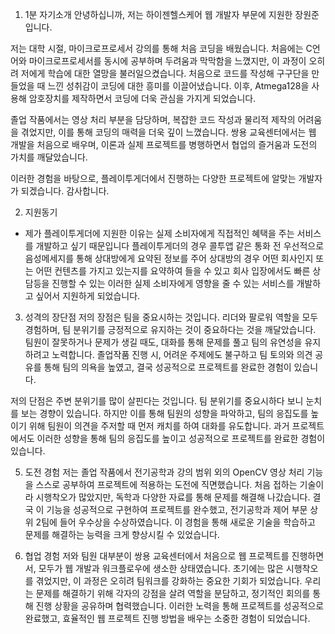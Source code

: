 1. 1분 자기소개 
안녕하십니까, 저는 하이젠헬스케어 웹 개발자 부문에 지원한 장원준입니다.

저는 대학 시절, 마이크로프로세서 강의를 통해 처음 코딩을 배웠습니다. 처음에는 C언어와 마이크로프로세서를 동시에 공부하며 두려움과 막막함을 느꼈지만, 이 과정이 오히려 저에게 학습에 대한 열망을 불러일으켰습니다. 처음으로 코드를 작성해 구구단을 만들었을 때 느낀 성취감이 코딩에 대한 흥미를 이끌어냈습니다. 이후, Atmega128을 사용해 암호장치를 제작하면서 코딩에 더욱 관심을 가지게 되었습니다.

졸업 작품에서는 영상 처리 부분을 담당하며, 복잡한 코드 작성과 물리적 제작의 어려움을 겪었지만, 이를 통해 코딩의 매력을 더욱 깊이 느꼈습니다. 쌍용 교육센터에서는 웹 개발을 처음으로 배우며, 이론과 실제 프로젝트를 병행하면서 협업의 즐거움과 도전의 가치를 깨달았습니다.

이러한 경험을 바탕으로, 플레이투게더에서 진행하는 다양한 프로젝트에 알맞는 개발자가 되겠습니다. 감사합니다.

2. 지원동기
- 제가 플레이투게더에 지원한 이유는 실제 소비자에게 직접적인 혜택을 주는 서비스를 개발하고 싶기 때문입니다 플레이투게더의 경우 콜투앱 같은 통화 전 우선적으로 음성메세지를 통해 상대방에게 요약된 정보를 주어 상대방의 경우 어떤 회사인지 또는 어떤 컨텐츠를 가지고 있는지를 요약하여 들을 수 있고 회사 입장에서도 빠른 상담등을 진행할 수 있는 이러한 실제 소비자에게 영향을 줄 수 있는 서비스를 개발하고 싶어서 지원하게 되었습니다. 

3. 성격의 장단점
저의 장점은 팀을 중요시하는 것입니다. 리더와 팔로워 역할을 모두 경험하며, 팀 분위기를 긍정적으로 유지하는 것이 중요하다는 것을 깨달았습니다. 팀원이 잘못하거나 문제가 생길 때도, 대화를 통해 문제를 풀고 팀의 유연성을 유지하려고 노력합니다. 졸업작품 진행 시, 어려운 주제에도 불구하고 팀 토의와 의견 공유를 통해 팀의 의욕을 높였고, 결국 성공적으로 프로젝트를 완료한 경험이 있습니다.

저의 단점은 주변 분위기를 많이 살핀다는 것입니다. 팀 분위기를 중요시하다 보니 눈치를 보는 경향이 있습니다. 하지만 이를 통해 팀원의 성향을 파악하고, 팀의 응집도를 높이기 위해 팀원이 의견을 주저할 때 먼저 캐치를 하여 대화를 유도합니다. 과거 프로젝트에서도 이러한 성향을 통해 팀의 응집도를 높이고 성공적으로 프로젝트를 완료한 경험이 있습니다.


5. 도전 경험
저는 졸업 작품에서 전기공학과 강의 범위 외의 OpenCV 영상 처리 기능을 스스로 공부하여 프로젝트에 적용하는 도전에 직면했습니다. 처음 접하는 기술이라 시행착오가 많았지만, 독학과 다양한 자료를 통해 문제를 해결해 나갔습니다. 결국 이 기능을 성공적으로 구현하여 프로젝트를 완수했고, 전기공학과 제어 부문 상위 2팀에 들어 우수상을 수상하였습니다. 이 경험을 통해 새로운 기술을 학습하고 문제를 해결하는 능력을 크게 향상시킬 수 있었습니다.

6. 협업 경험 
저와 팀원 대부분이 쌍용 교육센터에서 처음으로 웹 프로젝트를 진행하면서, 모두가 웹 개발과 워크플로우에 생소한 상태였습니다. 초기에는 많은 시행착오를 겪었지만, 이 과정은 오히려 팀워크를 강화하는 중요한 기회가 되었습니다. 우리는 문제를 해결하기 위해 각자의 강점을 살려 역할을 분담하고, 정기적인 회의를 통해 진행 상황을 공유하며 협력했습니다. 이러한 노력을 통해 프로젝트를 성공적으로 완료했고, 효율적인 웹 프로젝트 진행 방법을 배우는 소중한 경험이 되었습니다.